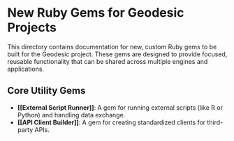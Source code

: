 # New Ruby Gems for Geodesic Projects

This directory contains documentation for new, custom Ruby gems to be built for the Geodesic project. These gems are designed to provide focused, reusable functionality that can be shared across multiple engines and applications.

## Core Utility Gems

- **[[External Script Runner]]**: A gem for running external scripts (like R or Python) and handling data exchange.
- **[[API Client Builder]]**: A gem for creating standardized clients for third-party APIs.
